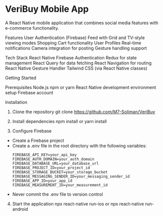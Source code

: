 # VeriBuy Mobile App

A React Native mobile application that combines social media features with e-commerce functionality.

Features
User Authentication (Firebase)
Feed with Grid and TV-style viewing modes
Shopping Cart functionality
User Profiles
Real-time notifications
Camera integration for posting
Gesture handling support

Tech Stack
React Native
Firebase Authentication
Redux for state management
React Query for data fetching
React Navigation for routing
React Native Gesture Handler
Tailwind CSS (via React Native classes)

Getting Started

Prerequisites
Node.js
npm or yarn
React Native development environment setup
Firebase account

Installation

1. Clone the repository
git clone https://github.com/M7-Soliman/VeriBuy

2. Install dependencies
npm install
or
yarn install

3. Configure Firebase
- Create a Firebase project
- Create a .env file in the root directory with the following variables:
  ```
  FIREBASE_API_KEY=your_api_key
  FIREBASE_AUTH_DOMAIN=your_auth_domain
  FIREBASE_DATABASE_URL=your_database_url
  FIREBASE_PROJECT_ID=your_project_id
  FIREBASE_STORAGE_BUCKET=your_storage_bucket
  FIREBASE_MESSAGING_SENDER_ID=your_messaging_sender_id
  FIREBASE_APP_ID=your_app_id
  FIREBASE_MEASUREMENT_ID=your_measurement_id
  ```
- Never commit the .env file to version control

4. Start the application
npx react-native run-ios
or
npx react-native run-android

